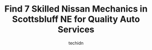 ---
layout: ampstory
image: https://images.unsplash.com/photo-1629935389411-1bb0ae0d1ffe?ixlib=rb-4.0.3&ixid=MnwxMjA3fDB8MHxwaG90by1wYWdlfHx8fGVufDB8fHx8&auto=format&fit=crop&w=640&h=853&q=80
author: techidn
featured: false
description: For top-quality automotive repairs and maintenance, visit the 7 best Nissan Mechanic in Scottsbluff NE, USA. Their reputation for excellence and their dedication to customer satisfaction mak
title: Find 7 Skilled Nissan Mechanics in Scottsbluff NE for Quality Auto Services
cover:
   title: Find 7 Skilled Nissan Mechanics in Scottsbluff NE for Quality Auto Services
   subtitle: Rickpate
   background: https://images.unsplash.com/photo-1629935389411-1bb0ae0d1ffe?ixlib=rb-4.0.3&ixid=MnwxMjA3fDB8MHxwaG90by1wYWdlfHx8fGVufDB8fHx8&auto=format&fit=crop&w=640&h=853&q=80

pages: 
 - layout: thirds
   top: <h1>#1 Russels Automotive</h1>
   bottom: "<p>Ive been using Russells for the past 6 years.  They are very professional, always give me an estimate before the job is done, and they guarantee their work for 36 months</p>"
   background: https://www.knot35.com/toplist/wp-content/uploads/2023/06/best-nissan-mechanic-1-in-scottsbluff-ne-1685841516.jpeg
   backgroundblur: true
 - layout: thirds
   top: <h1>#2 Walmart Auto Care Centers</h1>
   bottom: "<p>3322 Ave I, Scottsbluff, NE 69361, United States</p>"
   background: https://www.knot35.com/toplist/wp-content/uploads/2023/06/best-nissan-mechanic-2-in-scottsbluff-ne-1685841516.jpeg
   cta:
      link: https://www.knot35.com/toplist/find-7-skilled-nissan-mechanics-in-scottsbluff-ne-for-quality-auto-services/
      text: Find 7 Skilled Nissan Mechanics in Scottsbluff NE for Quality Auto Services
 - layout: thirds
   top: <h1>#3 Twin City Auto</h1>
   bottom: "<p>1802 E Overland, Scottsbluff, NE 69361, United States</p>"
   background: https://www.knot35.com/toplist/wp-content/uploads/2023/06/best-nissan-mechanic-3-in-scottsbluff-ne-1685841516.jpeg
   cta:
      link: https://www.knot35.com/toplist/find-7-skilled-nissan-mechanics-in-scottsbluff-ne-for-quality-auto-services/
      text: Find 7 Skilled Nissan Mechanics in Scottsbluff NE for Quality Auto Services
 - layout: thirds
   top: <h1>#4 Service-TEAM Chevrolet GMC Toyota</h1>
   bottom: "<p>2014 E 20th Pl, Scottsbluff, NE 69361, United States</p>"
   background: https://images.unsplash.com/photo-1527066579998-dbbae57f45ce?ixlib=rb-4.0.3&ixid=MnwxMjA3fDB8MHxwaG90by1wYWdlfHx8fGVufDB8fHx8&auto=format&fit=crop&w=640&h=853&q=80
   cta:
      link: https://www.knot35.com/toplist/find-7-skilled-nissan-mechanics-in-scottsbluff-ne-for-quality-auto-services/
      text: Find 7 Skilled Nissan Mechanics in Scottsbluff NE for Quality Auto Services
 - layout: thirds
   top: <h1>#5 Wolf Auto Scottsbluff</h1>
   bottom: "<p>1914 E 20th St, Scottsbluff, NE 69361, United States</p>"
   background: https://images.unsplash.com/photo-1509114397022-ed747cca3f65?ixlib=rb-4.0.3&ixid=MnwxMjA3fDB8MHxwaG90by1wYWdlfHx8fGVufDB8fHx8&auto=format&fit=crop&w=640&h=853&q=80
   cta:
      link: https://www.knot35.com/toplist/find-7-skilled-nissan-mechanics-in-scottsbluff-ne-for-quality-auto-services/
      text: Find 7 Skilled Nissan Mechanics in Scottsbluff NE for Quality Auto Services
 - layout: thirds
   top: <h1>#6 Hi Tech Auto Services</h1>
   bottom: "<p>230330 Highland Rd, Scottsbluff, NE 69361, United States</p>"
   background: https://images.unsplash.com/photo-1602536052359-ef94c21c5948?ixlib=rb-4.0.3&ixid=MnwxMjA3fDB8MHxwaG90by1wYWdlfHx8fGVufDB8fHx8&auto=format&fit=crop&w=640&h=853&q=80
   cta:
      link: https://www.knot35.com/toplist/find-7-skilled-nissan-mechanics-in-scottsbluff-ne-for-quality-auto-services/
      text: Find 7 Skilled Nissan Mechanics in Scottsbluff NE for Quality Auto Services
 - layout: thirds
   top: <h1>#7 Millers Auto Services</h1>
   bottom: "<p>821 W 33rd St, Scottsbluff, NE 69361, United States</p>"
   background: https://images.unsplash.com/photo-1561679660-d00ee1e0dc8e?ixlib=rb-4.0.3&ixid=MnwxMjA3fDB8MHxwaG90by1wYWdlfHx8fGVufDB8fHx8&auto=format&fit=crop&w=640&h=853&q=80
   cta:
      link: https://www.knot35.com/toplist/find-7-skilled-nissan-mechanics-in-scottsbluff-ne-for-quality-auto-services/
      text: Find 7 Skilled Nissan Mechanics in Scottsbluff NE for Quality Auto Services
 - layout: thirds
   middle: Continue reading...
   background: https://images.unsplash.com/photo-1540457036297-448b6b99e91c?ixlib=rb-4.0.3&ixid=MnwxMjA3fDB8MHxwaG90by1wYWdlfHx8fGVufDB8fHx8&auto=format&fit=crop&w=640&h=853&q=80
   cta:
      link: https://www.knot35.com/toplist/find-7-skilled-nissan-mechanics-in-scottsbluff-ne-for-quality-auto-services/
      text: Find 7 Skilled Nissan Mechanics in Scottsbluff NE for Quality Auto Services
      
---